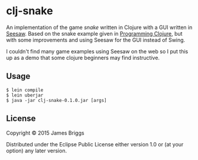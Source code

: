 # clj-snake

An implementation of the game *snake* written in Clojure with a GUI written in [Seesaw](https://github.com/daveray/seesaw). Based on the snake example given in [Programming Clojure](https://pragprog.com/book/shcloj2/programming-clojure), but with some improvements and using Seesaw for the GUI instead of Swing.

I couldn't find many game examples using Seesaw on the web so I put this up as a demo that some clojure beginners may find instructive.

## Usage

    $ lein compile
    $ lein uberjar
    $ java -jar clj-snake-0.1.0.jar [args]


## License

Copyright © 2015 James Briggs

Distributed under the Eclipse Public License either version 1.0 or (at
your option) any later version.
